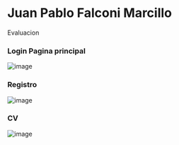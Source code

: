 # Juan Pablo Falconi Marcillo

Evaluacion

### Login Pagina principal
![image](https://github.com/JuanPabloo890/login_evaluacion/assets/119060037/b989c60f-cab6-4be4-8c34-476eee97e1a4)

### Registro
![image](https://github.com/JuanPabloo890/login_evaluacion/assets/119060037/4d0f01f2-852f-4854-9a05-5f1fa4e9e409)

### CV
![image](https://github.com/JuanPabloo890/login_evaluacion/assets/119060037/1fc4217b-7000-4e1a-8df2-463c03e7c514)
